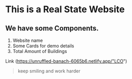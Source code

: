 # This is a Real State Website
## We have some Components.

1. Website name
2. Some Cards for demo details
3. Total Amount of Buildings

Link
(https://unruffled-banach-6065b6.netlify.app/"LCO")

>keep smiling and work harder